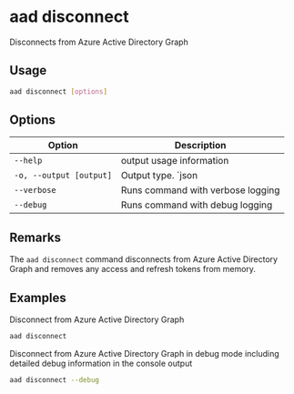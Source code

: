 # aad disconnect

Disconnects from Azure Active Directory Graph

## Usage

```sh
aad disconnect [options]
```

## Options

Option|Description
------|-----------
`--help`|output usage information
`-o, --output [output]`|Output type. `json|text`. Default `text`
`--verbose`|Runs command with verbose logging
`--debug`|Runs command with debug logging

## Remarks

The `aad disconnect` command disconnects from Azure Active Directory Graph and removes any access and refresh tokens from memory.

## Examples

Disconnect from Azure Active Directory Graph

```sh
aad disconnect
```

Disconnect from Azure Active Directory Graph in debug mode including detailed debug information in the console output

```sh
aad disconnect --debug
```
